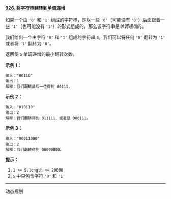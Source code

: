 #### [926. 将字符串翻转到单调递增](https://leetcode-cn.com/problems/flip-string-to-monotone-increasing/)

如果一个由 `'0'` 和 `'1'` 组成的字符串，是以一些 `'0'`（可能没有 `'0'`）后面跟着一些 `'1'`（也可能没有 `'1'`）的形式组成的，那么该字符串是*单调递增*的。

我们给出一个由字符 `'0'` 和 `'1'` 组成的字符串 `S`，我们可以将任何 `'0'` 翻转为 `'1'` 或者将 `'1'` 翻转为 `'0'`。

返回使 `S` 单调递增的最小翻转次数。

**示例 1：**

```
输入："00110"
输出：1
解释：我们翻转最后一位得到 00111.
```

**示例 2：**

```
输入："010110"
输出：2
解释：我们翻转得到 011111，或者是 000111。
```

**示例 3：**

```
输入："00011000"
输出：2
解释：我们翻转得到 00000000。
```

**提示：**

1. `1 <= S.length <= 20000`
2. `S` 中只包含字符 `'0'` 和 `'1'`

---

动态规划